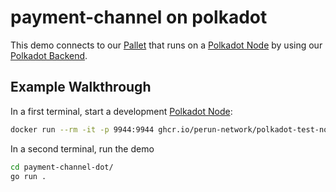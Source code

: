 # payment-channel on polkadot

This demo connects to our [Pallet] that runs on a [Polkadot Node] by using our [Polkadot Backend].

## Example Walkthrough

In a first terminal, start a development [Polkadot Node]:
```sh
docker run --rm -it -p 9944:9944 ghcr.io/perun-network/polkadot-test-node
```

In a second terminal, run the demo
```sh
cd payment-channel-dot/
go run .
```

<!-- Links -->
[Pallet]: https://github.com/perun-network/perun-polkadot-pallet/
[Polkadot Node]: https://github.com/perun-network/perun-polkadot-node
[Polkadot Backend]: https://github.com/perun-network/perun-polkadot-backend